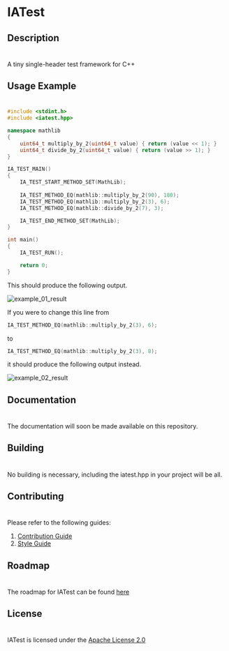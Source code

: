 # IATest

## Description
#
A tiny single-header test framework for C++

## Usage Example
#
```cpp
#include <stdint.h>
#include <iatest.hpp>

namespace mathlib
{
    uint64_t multiply_by_2(uint64_t value) { return (value << 1); }
    uint64_t divide_by_2(uint64_t value) { return (value >> 1); }
}

IA_TEST_MAIN()
{
    IA_TEST_START_METHOD_SET(MathLib);
    
    IA_TEST_METHOD_EQ(mathlib::multiply_by_2(90), 180);
    IA_TEST_METHOD_EQ(mathlib::multiply_by_2(3), 6);
    IA_TEST_METHOD_EQ(mathlib::divide_by_2(7), 3);

    IA_TEST_END_METHOD_SET(MathLib);
}

int main()
{
    IA_TEST_RUN();

    return 0;
}
```

This should produce the following output.

![example_01_result](https://i-a-s.lk/res/images/git/iatest/example_01_result.png)


If you were to change this line from
```cpp
IA_TEST_METHOD_EQ(mathlib::multiply_by_2(3), 6);
```
to
```cpp
IA_TEST_METHOD_EQ(mathlib::multiply_by_2(3), 8);
```
it should produce the following output instead.

![example_02_result](https://i-a-s.lk/res/images/git/iatest/example_02_result.png)

## Documentation
#
The documentation will soon be made available on this repository.

## Building
#
No building is necessary, including the iatest.hpp in your project will be all.

## Contributing
#
Please refer to the following guides:

1) [Contribution Guide](https://i-a-s.lk/docs/contributing/contribution_guide/)
2) [Style Guide](https://i-a-s.lk/docs/contributing/style_guide/)

## Roadmap
#
The roadmap for IATest can be found [here](https://i-a-s.lk/roadmaps/iatest/)

## License
#

IATest is licensed under the [Apache License 2.0](http://www.apache.org/licenses/LICENSE-2.0)